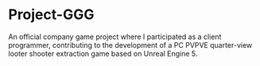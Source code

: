 # Project-GGG
An official company game project where I participated as a client programmer, contributing to the development of a PC PVPVE quarter-view looter shooter extraction game based on Unreal Engine 5.
